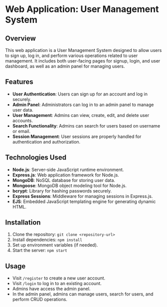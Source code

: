 # Web Application: User Management System

## Overview

This web application is a User Management System designed to allow users to sign up, log in, and perform various operations related to user management. It includes both user-facing pages for signup, login, and user dashboard, as well as an admin panel for managing users.

## Features

- **User Authentication**: Users can sign up for an account and log in securely.
- **Admin Panel**: Administrators can log in to an admin panel to manage user data.
- **User Management**: Admins can view, create, edit, and delete user accounts.
- **Search Functionality**: Admins can search for users based on username or email.
- **Session Management**: User sessions are properly handled for authentication and authorization.

## Technologies Used

- **Node.js**: Server-side JavaScript runtime environment.
- **Express.js**: Web application framework for Node.js.
- **MongoDB**: NoSQL database for storing user data.
- **Mongoose**: MongoDB object modeling tool for Node.js.
- **bcrypt**: Library for hashing passwords securely.
- **Express Sessions**: Middleware for managing sessions in Express.js.
- **EJS**: Embedded JavaScript templating engine for generating dynamic HTML.

## Installation

1. Clone the repository: `git clone <repository-url>`
2. Install dependencies: `npm install`
3. Set up environment variables (if needed).
4. Start the server: `npm start`

## Usage

- Visit `/register` to create a new user account.
- Visit `/login` to log in to an existing account.
- Admins have access the admin panel.
- In the admin panel, admins can manage users, search for users, and perform CRUD operations.
